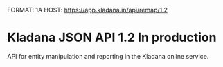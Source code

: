 FORMAT: 1A
HOST: https://app.kladana.in/api/remap/1.2


# Kladana JSON API 1.2 In production

API for entity manipulation and reporting in the Kladana online service.
